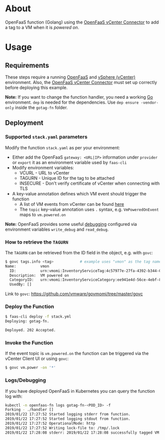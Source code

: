 # About
OpenFaaS function (Golang) using the [OpenFaaS vCenter Connector](https://github.com/openfaas-incubator/vcenter-connector) to add a tag to a VM when it is *powered on*.

# Usage
## Requirements
These steps require a running [OpenFaaS](https://docs.openfaas.com/deployment/) and [vSphere (vCenter)](https://docs.vmware.com/en/VMware-vSphere/index.html) environment. Also, the [OpenFaaS vCenter Connector](https://github.com/openfaas-incubator/vcenter-connector) must set up correctly before deploying this example.

**Note:** If you want to change the function handler, you need a working [Go](https://golang.org/) environment. `dep` is needed for the dependencies. Use `dep ensure -vendor-only` inside the `gotag-fn` folder.

## Deployment
### Supported `stack.yaml` parameters
Modify the function `stack.yaml` as per your environment:

- Either add the OpenFaaS `gateway: <URL|IP>` information under `provider` or `export` it as an environment variable used by `faas-cli`
- Modify environment variables:
  - VCURL    - URL to vCenter
  - TAGURN   - Unique ID for the tag to be attached
  - INSECURE - Don't verify certificate of vCenter when connecting with TLS 
- A key-value annotation defines which VM event should trigger the function
  - A list of VM events from vCenter can be found [here](https://code.vmware.com/doc/preview?id=4206#/doc/vim.event.VmEvent.html)
  - The `topic` key-value annotation uses `.` syntax, e.g. `VmPoweredOnEvent` maps to `vm.powered.on`

**Note:** OpenFaaS provides some useful [debugging](https://docs.openfaas.com/deployment/troubleshooting/) configured via environment variables `write_debug` and `read_debug`.
   
### How to retrieve the `TAGURN`
The `TAGURN` can be retrieved from the ID field in the object, e.g. with `govc`:

```bash
$ govc tags.info <tag>            # example uses "vmon" as the tag name
Name:           vmon
  ID:           urn:vmomi:InventoryServiceTag:4c57977e-27fa-4392-b344-0a90a502f524:GLOBAL
  Description:  VM powered on
  CategoryID:   urn:vmomi:InventoryServiceCategory:ee941e4d-56ce-4ebf-86ab-0f615828d585:GLOBAL
  UsedBy: []
```

Link to `govc`: https://github.com/vmware/govmomi/tree/master/govc

### Deploy the Function

```bash
$ faas-cli deploy -f stack.yml
Deploying: gotag-fn.

Deployed. 202 Accepted.
```

### Invoke the Function

If the event topic is `vm.powered.on` the function can be triggered via the vCenter Client UI or using `govc`:

```bash
$ govc vm.power -on '*'
```

### Logs/Debugging

If you have deployed OpenFaaS in Kubernetes you can query the function log with:

```bash
kubectl -n openfaas-fn logs gotag-fn-<POD_ID> -f
Forking - ./handler []
2019/01/22 17:27:52 Started logging stderr from function.
2019/01/22 17:27:52 Started logging stdout from function.
2019/01/22 17:27:52 OperationalMode: http
2019/01/22 17:27:52 Writing lock-file to: /tmp/.lock
2019/01/22 17:28:08 stderr: 2019/01/22 17:28:08 successfully tagged VM VirtualMachine:vm-51 with tag urn:vmomi:InventoryServiceTag:4c57977e-27fa-4392-b344-0a90a502f524:GLOBAL
```